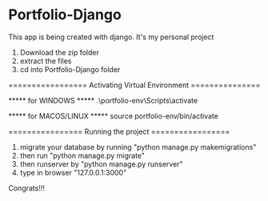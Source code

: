 # Portfolio-Django
This app is being created with django. It's my personal project

1) Download the zip folder
2) extract the files
3) cd into Portfolio-Django folder

================= Activating Virtual Environment ===============
  
  ***** for WINDOWS *****
  .\portfolio-env\Scripts\activate
  
  ***** for MACOS/LINUX *****
  source portfolio-env/bin/activate
  
================ Running the project =================
1) migrate your database by running "python manage.py makemigrations"
2) then run "python manage.py migrate"
3) then runserver by "python manage.py runserver"
4) type in browser "127.0.0.1:3000"


Congrats!!!
